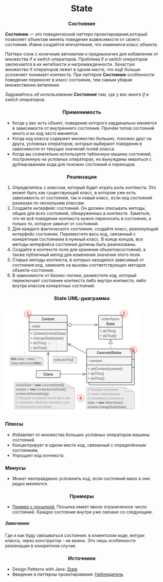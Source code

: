 <h1 align="center">
   State
</h1>
<h3 align="center">
   Состояние
</h3>

**Состояние** — это поведенческий паттерн проектирования,который позволяет объектам менять поведение взависимости от
своего состояния. Извне создаётся впечатление, что изменился класс объекта.

Паттерн схож с конечным автоматом и предназначен для избавление от множества if и switch операторов.
Проблема if и switch операторов заключается в их негибоксти и нагромажденности. Зачастую множество if операторов лежит в
одном месте, что ещё больше усложняет понимает контекста. При паттерне **Состояние** особенности поведение переносят в
класс состояния, тем самым убирая множественно ветвление.

*Задумайтесь об использовании **Состояния** там, где у вас много if и switch операторов*.

<h3 align="center">
   Применимость
</h3>

- Когда у вас есть объект, поведение которого кардинально меняется в зависимости от внутреннего состояния. Причём типов
  состояний много и их код часто меняется.
- Когда код класса содержит множество больших, похожих друг на друга, условных операторов, которые выбирают поведения в
  зависимости от текущих значений полей класса.
- Когда вы сознательно используете табличную машину состояний, построенную на условных операторах, но вынуждены мириться
  с дублированием кода для похожих состояний и переходов.

<h3 align="center">
   Реализация
</h3>

1. Определитесь с классом, который будет играть роль контекста. Это может быть как существующий класс, в котором уже
   есть зависимость от состояния, так и новый класс, если код состояний размазан по нескольким классам.
2. Создайте интерфейс состояний. Он должен описывать методы, общие для всех состояний, обнаруженных в контексте.
   Заметьте, что не всё поведение контекста нужно переносить в состояние, а только то, которое зависит от состояний.
3. Для каждого фактического состояния, создайте класс, реализующий интерфейс состояния. Переместите весь код, связанный
   с конкретным состоянием в нужный класс. В конце концов, все методы интерфейса состояния должны быть реализованы.
4. Создайте в контексте поле для хранения объектовсостояний, а также публичный метод для изменения значения этого поля.
5. Старые методы контекста, в которых находился зависимый от состояния код, замените на вызовы соответствующих методов
   объекта-состояния.
6. В зависимости от бизнес-логики, разместите код, который переключает состояние контекста либо внутри контекста, либо
   внутри классов конкретных состояний.

<h3 align="center">
   State UML-диаграмма
</h3>

![diagram.png](diagram.png)

<h3>Плюсы</h3>

- Избавляет от множества больших условных операторов машины состояний.
- Концентрирует в одном месте код, связанный с определённым состоянием.
- Упрощает код контекста.

<h3>Минусы</h3>

- Может неоправданно усложнить код, если состояний мало и они редко меняются.

<h3 align="center">
   Примеры
</h3>

- [Пример с посылкой.](code)
  Посылка имеет явное ограниченное число состояний. Каждое состояние внутри уже связано со следующим.

<h5>
    Замечание
</h5>

Где и как буду связываться состояния: в клиентском коде, внтури класса, через конструктор - не важно. Это лишь
особенности реализации в конкретном случае.

<h3 align="center">
   Источники
</h3>

- Design Patterns with
  Java: [State](books/Olaf%20Musch%20EN.pdf)
- Введение в паттерны
  проектирования: [Наблюдатель](books/Alexander%20Shvets%20RU.pdf)
